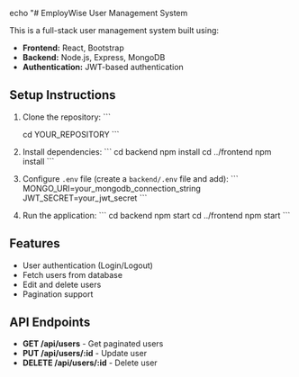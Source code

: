 echo "# EmployWise User Management System

This is a full-stack user management system built using:

- **Frontend:** React, Bootstrap
- **Backend:** Node.js, Express, MongoDB
- **Authentication:** JWT-based authentication

## Setup Instructions

1. Clone the repository:
   \`\`\`
 
   cd YOUR_REPOSITORY
   \`\`\`

2. Install dependencies:
   \`\`\`
   cd backend
   npm install
   cd ../frontend
   npm install
   \`\`\`

3. Configure `.env` file (create a `backend/.env` file and add):
   \`\`\`
   MONGO_URI=your_mongodb_connection_string
   JWT_SECRET=your_jwt_secret
   \`\`\`

4. Run the application:
   \`\`\`
   cd backend
   npm start
   cd ../frontend
   npm start
   \`\`\`

## Features
- User authentication (Login/Logout)
- Fetch users from database
- Edit and delete users
- Pagination support

## API Endpoints
- **GET /api/users** - Get paginated users
- **PUT /api/users/:id** - Update user
- **DELETE /api/users/:id** - Delete user


